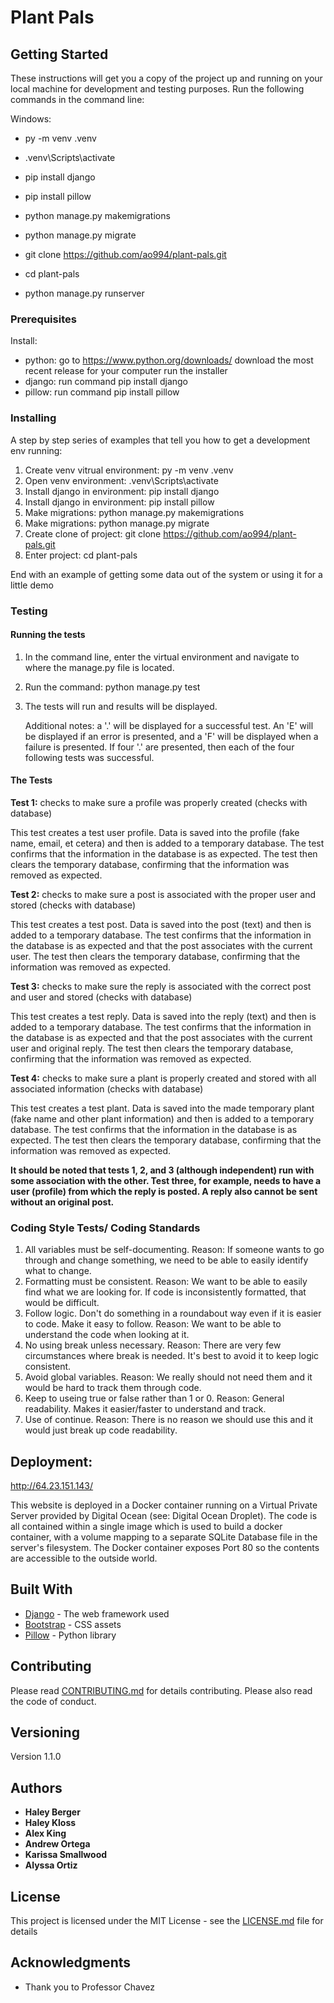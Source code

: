 # Plant Pals


## Getting Started

These instructions will get you a copy of the project up and running on your local machine for development and testing purposes. 
Run the following commands in the command line: 

Windows:
   - py -m venv .venv
   
   - .venv\Scripts\activate
   
   - pip install django
   
   - pip install pillow
   
   - python manage.py makemigrations
   
   - python manage.py migrate
   
   - git clone https://github.com/ao994/plant-pals.git
   
   - cd plant-pals
   
   - python manage.py runserver



### Prerequisites
Install: 

- python: go to https://www.python.org/downloads/  download the most recent release for your computer  run the installer
- django: run command pip install django
- pillow: run command pip install pillow

### Installing

A step by step series of examples that tell you how to get a development env running:

1. Create venv vitrual environment: py -m venv .venv
2. Open venv environment:           .venv\Scripts\activate
3. Install django in environment:   pip install django
4. Install django in environment:   pip install pillow
5. Make migrations:                 python manage.py makemigrations
6. Make migrations:                 python manage.py migrate
7. Create clone of project:         git clone https://github.com/ao994/plant-pals.git
8. Enter project:                   cd plant-pals


End with an example of getting some data out of the system or using it for a little demo

### Testing
#### Running the tests
1. In the command line, enter the virtual environment and navigate to where the manage.py file is located.
2. Run the command: python manage.py test
3. The tests will run and results will be displayed.

   Additional notes: a '.' will be displayed for a successful test. An 'E' will be displayed if an error is presented, and a 'F' will be displayed when a failure is presented.
   If four '.' are presented, then each of the four following tests was successful.

#### The Tests
**Test 1:** checks to make sure a profile was properly created (checks with database)

This test creates a test user profile. Data is saved into the profile (fake name, email, et cetera) and then is added to a temporary database. The test confirms that the information in the database is as expected. The test then clears the temporary database, confirming that the information was removed as expected.

**Test 2:** checks to make sure a post is associated with the proper user and stored (checks with database)

This test creates a test post. Data is saved into the post (text) and then is added to a temporary database. The test confirms that the information in the database is as expected and that the post associates with the current user. The test then clears the temporary database, confirming that the information was removed as expected.

**Test 3:** checks to make sure the reply is associated with the correct post and user and stored (checks with database)

This test creates a test reply. Data is saved into the reply (text) and then is added to a temporary database. The test confirms that the information in the database is as expected and that the post associates with the current user and original reply. The test then clears the temporary database, confirming that the information was removed as expected.

**Test 4:** checks to make sure a plant is properly created and stored with all associated information (checks with database)

This test creates a test plant. Data is saved into the made temporary plant (fake name and other plant information) and then is added to a temporary database. The test confirms that the information in the database is as expected. The test then clears the temporary database, confirming that the information was removed as expected.

**It should be noted that tests 1, 2, and 3 (although independent) run with some association with the other. Test three, for example, needs to have a user (profile) from which the reply is posted. A reply also cannot be sent without an original post.**


### Coding Style Tests/ Coding Standards

1. All variables must be self-documenting. Reason: If someone wants to go through and change something, we need to be able to easily identify what to change.
2. Formatting must be consistent. Reason: We want to be able to easily find what we are looking for. If code is inconsistently formatted, that would be difficult.
3. Follow logic. Don't do something in a roundabout way even if it is easier to code. Make it easy to follow. Reason: We want to be able to understand the code when looking at it.
4. No using break unless necessary. Reason: There are very few circumstances where break is needed. It's best to avoid it to keep logic consistent.
5. Avoid global variables. Reason: We really should not need them and it would be hard to track them through code.
6. Keep to useing true or false rather than 1 or 0. Reason: General readability. Makes it easier/faster to understand and track.
7. Use of continue. Reason: There is no reason we should use this and it would just break up code readability.

## Deployment: 
http://64.23.151.143/

This website is deployed in a Docker container running on a Virtual Private Server provided by Digital Ocean (see: Digital Ocean Droplet). The code is all contained within a single image which is used to build a docker container, with a volume mapping to a separate SQLite Database file in the server's filesystem. The Docker container exposes Port 80 so the contents are accessible to the outside world.

## Built With

* [Django](https://www.djangoproject.com/) - The web framework used
* [Bootstrap](https://getbootstrap.com/) - CSS assets
* [Pillow]([https://rometools.github.io/rome/](https://pypi.org/project/pillow/)) - Python library

## Contributing

Please read [CONTRIBUTING.md](CONTRIBUTING.md) for details contributing. Please also read the code of conduct. 

## Versioning

Version 1.1.0

## Authors

* **Haley Berger** 
* **Haley Kloss**
* **Alex King** 
* **Andrew Ortega**
* **Karissa Smallwood** 
* **Alyssa Ortiz** 

## License

This project is licensed under the MIT License - see the [LICENSE.md](LICENSE.md) file for details

## Acknowledgments

* Thank you to Professor Chavez
